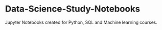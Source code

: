 # Data-Science-Study-Notebooks
Jupyter Notebooks created for Python, SQL and Machine learning courses.
